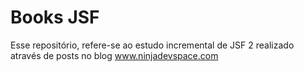 # Books JSF
Esse repositório, refere-se ao estudo incremental de JSF 2 realizado através de posts no blog www.ninjadevspace.com
